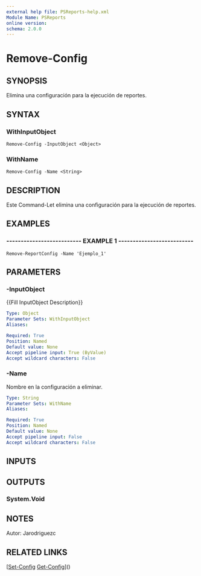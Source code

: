 ```yaml
---
external help file: PSReports-help.xml
Module Name: PSReports
online version: 
schema: 2.0.0
---
```


# Remove-Config

## SYNOPSIS
Elimina una configuración para la ejecución de reportes.

## SYNTAX

### WithInputObject
```
Remove-Config -InputObject <Object>
```

### WithName
```
Remove-Config -Name <String>
```

## DESCRIPTION
Este Command-Let elimina una configuración para la ejecución de reportes.

## EXAMPLES

### -------------------------- EXAMPLE 1 --------------------------
```
Remove-ReportConfig -Name 'Ejemplo_1'
```

## PARAMETERS

### -InputObject
{{Fill InputObject Description}}

```yaml
Type: Object
Parameter Sets: WithInputObject
Aliases: 

Required: True
Position: Named
Default value: None
Accept pipeline input: True (ByValue)
Accept wildcard characters: False
```

### -Name
Nombre en la configuración a eliminar.

```yaml
Type: String
Parameter Sets: WithName
Aliases: 

Required: True
Position: Named
Default value: None
Accept pipeline input: False
Accept wildcard characters: False
```

## INPUTS

## OUTPUTS

### System.Void

## NOTES
Autor: Jarodriguezc

## RELATED LINKS

[[Set-Config](Set-Config.md)
[Get-Config](Get-Config.md)]()

